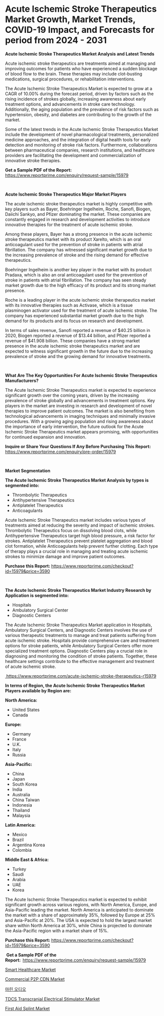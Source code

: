 <p><h1>Acute Ischemic Stroke Therapeutics Market Growth, Market Trends, COVID-19 Impact, and Forecasts for period from 2024 - 2031</h1></p><p><strong>Acute Ischemic Stroke Therapeutics Market Analysis and Latest Trends</strong></p>
<p><p>Acute ischemic stroke therapeutics are treatments aimed at managing and improving outcomes for patients who have experienced a sudden blockage of blood flow to the brain. These therapies may include clot-busting medications, surgical procedures, or rehabilitation interventions.</p><p>The Acute Ischemic Stroke Therapeutics Market is expected to grow at a CAGR of 10.00% during the forecast period, driven by factors such as the rising incidence of strokes globally, increasing awareness about early treatment options, and advancements in stroke care technology. Additionally, the aging population and the prevalence of risk factors such as hypertension, obesity, and diabetes are contributing to the growth of the market.</p><p>Some of the latest trends in the Acute Ischemic Stroke Therapeutics Market include the development of novel pharmacological treatments, personalized medicine approaches, and the integration of digital health tools for early detection and monitoring of stroke risk factors. Furthermore, collaborations between pharmaceutical companies, research institutions, and healthcare providers are facilitating the development and commercialization of innovative stroke therapies.</p></p>
<p><strong>Get a Sample PDF of the Report:&nbsp;</strong> <a href="https://www.reportprime.com/enquiry/request-sample/15979">https://www.reportprime.com/enquiry/request-sample/15979</a></p>
<p>&nbsp;</p>
<p><strong>Acute Ischemic Stroke Therapeutics Major Market Players</strong></p>
<p><p>The acute ischemic stroke therapeutics market is highly competitive with key players such as Bayer, Boehringer Ingelheim, Roche, Sanofi, Biogen, Daiichi Sankyo, and Pfizer dominating the market. These companies are constantly engaged in research and development activities to introduce innovative therapies for the treatment of acute ischemic stroke.</p><p>Among these players, Bayer has a strong presence in the acute ischemic stroke therapeutics market with its product Xarelto, which is an oral anticoagulant used for the prevention of stroke in patients with atrial fibrillation. The company has witnessed significant market growth due to the increasing prevalence of stroke and the rising demand for effective therapeutics.</p><p>Boehringer Ingelheim is another key player in the market with its product Pradaxa, which is also an oral anticoagulant used for the prevention of stroke in patients with atrial fibrillation. The company has seen steady market growth due to the high efficacy of its product and its strong market presence.</p><p>Roche is a leading player in the acute ischemic stroke therapeutics market with its innovative therapies such as Activase, which is a tissue plasminogen activator used for the treatment of acute ischemic stroke. The company has experienced substantial market growth due to the high demand for its products and its focus on research and development.</p><p>In terms of sales revenue, Sanofi reported a revenue of $40.25 billion in 2020, Biogen reported a revenue of $13.44 billion, and Pfizer reported a revenue of $41.908 billion. These companies have a strong market presence in the acute ischemic stroke therapeutics market and are expected to witness significant growth in the future due to the increasing prevalence of stroke and the growing demand for innovative treatments.</p></p>
<p>&nbsp;</p>
<p><strong>What Are The Key Opportunities For Acute Ischemic Stroke Therapeutics Manufacturers?</strong></p>
<p><p>The Acute Ischemic Stroke Therapeutics market is expected to experience significant growth over the coming years, driven by the increasing prevalence of stroke globally and advancements in treatment options. Key players in the market are investing in research and development of novel therapies to improve patient outcomes. The market is also benefiting from technological advancements in imaging techniques and minimally invasive procedures. With a growing aging population and rising awareness about the importance of early intervention, the future outlook for the Acute Ischemic Stroke Therapeutics market appears promising, with opportunities for continued expansion and innovation.</p></p>
<p><strong>Inquire or Share Your Questions If Any Before Purchasing This Report:</strong> <a href="https://www.reportprime.com/enquiry/pre-order/15979">https://www.reportprime.com/enquiry/pre-order/15979</a></p>
<p>&nbsp;</p>
<p><strong>Market Segmentation</strong></p>
<p><strong>The Acute Ischemic Stroke Therapeutics Market Analysis by types is segmented into:</strong></p>
<p><ul><li>Thrombolytic Therapeutics</li><li>Antihypertensive Therapeutics</li><li>Antiplatelet Therapeutics</li><li>Anticoagulants</li></ul></p>
<p><p>Acute Ischemic Stroke Therapeutics market includes various types of treatments aimed at reducing the severity and impact of ischemic strokes. Thrombolytic Therapeutics focus on dissolving blood clots, while Antihypertensive Therapeutics target high blood pressure, a risk factor for strokes. Antiplatelet Therapeutics prevent platelet aggregation and blood clot formation, while Anticoagulants help prevent further clotting. Each type of therapy plays a crucial role in managing and treating acute ischemic strokes to minimize damage and improve patient outcomes.</p></p>
<p><strong>Purchase this Report:&nbsp;</strong><a href="https://www.reportprime.com/checkout?id=15979&price=3590">https://www.reportprime.com/checkout?id=15979&price=3590</a></p>
<p>&nbsp;</p>
<p><strong>The Acute Ischemic Stroke Therapeutics Market Industry Research by Application is segmented into:</strong></p>
<p><ul><li>Hospitals</li><li>Ambulatory Surgical Center</li><li>Diagnostic Centers</li></ul></p>
<p><p>The Acute Ischemic Stroke Therapeutics Market application in Hospitals, Ambulatory Surgical Centers, and Diagnostic Centers involves the use of various therapeutic treatments to manage and treat patients suffering from acute ischemic stroke. Hospitals provide comprehensive care and treatment options for stroke patients, while Ambulatory Surgical Centers offer more specialized treatment options. Diagnostic Centers play a crucial role in diagnosing and monitoring the condition of stroke patients. Together, these healthcare settings contribute to the effective management and treatment of acute ischemic stroke.</p></p>
<p><a href="https://www.reportprime.com/acute-ischemic-stroke-therapeutics-r15979">&nbsp;https://www.reportprime.com/acute-ischemic-stroke-therapeutics-r15979</a></p>
<p><strong>In terms of Region, the Acute Ischemic Stroke Therapeutics Market Players available by Region are:</strong></p>
<p>
    <p> <strong> North America: </strong>
        <ul>
            <li>United States</li>
            <li>Canada</li>
        </ul>
        </p> 
    <p> <strong> Europe: </strong>
        <ul>
            <li>Germany</li>
            <li>France</li>
            <li>U.K.</li>
            <li>Italy</li>
            <li>Russia</li>
        </ul>
        </p> 
    <p> <strong> Asia-Pacific: </strong>
        <ul>
            <li>China</li>
            <li>Japan</li>
            <li>South Korea</li>
            <li>India</li>
            <li>Australia</li>
            <li>China Taiwan</li>
            <li>Indonesia</li>
            <li>Thailand</li>
            <li>Malaysia</li>
        </ul>
        </p> 
    <p> <strong> Latin America: </strong>
        <ul>
            <li>Mexico</li>
            <li>Brazil</li>
            <li>Argentina Korea</li>
            <li>Colombia</li>
        </ul>
        </p> 
    <p> <strong> Middle East & Africa: </strong>
        <ul>
            <li>Turkey</li>
            <li>Saudi</li>
            <li>Arabia</li>
            <li>UAE</li>
            <li>Korea</li>
        </ul>
    </p>
    </p>
<p><p>The Acute Ischemic Stroke Therapeutics market is expected to exhibit significant growth across various regions, with North America, Europe, and Asia-Pacific leading the market. North America is anticipated to dominate the market with a share of approximately 35%, followed by Europe at 25% and Asia-Pacific at 20%. The USA is expected to hold the largest market share within North America at 30%, while China is projected to dominate the Asia-Pacific region with a market share of 15%.</p></p>
<p><strong>Purchase this Report: </strong><a href="https://www.reportprime.com/checkout?id=15979&price=3590">https://www.reportprime.com/checkout?id=15979&price=3590</a></p>
<p>&nbsp;<strong>Get a Sample PDF of the Report:&nbsp;&nbsp;</strong><a href="https://www.reportprime.com/enquiry/request-sample/15979">https://www.reportprime.com/enquiry/request-sample/15979</a></p>
<p><strong></strong></p>
<p><p><a href="https://github.com/jadenRaynor/Market-Research-Report-List-1/blob/main/smart-healthcare-market.md">Smart Healthcare Market</a></p><p><a href="https://github.com/ranaacryptoaddmin/Market-Research-Report-List-1/blob/main/commercial-p2p-cdn-market.md">Commercial P2P CDN Market</a></p><p><a href="https://medium.com/@trevorkruvalis5678/%ED%95%B4%EC%96%91-%EC%98%A4%EB%94%94%EC%98%A4-%EC%8B%9C%EC%9E%A5-%EA%B0%9C%EC%9A%94-2024%EB%85%84%EB%B6%80%ED%84%B0-2031%EB%85%84%EA%B9%8C%EC%A7%80%EC%9D%98-%EA%B8%80%EB%A1%9C%EB%B2%8C-%EC%8B%9C%EC%9E%A5-%EB%8F%99%ED%96%A5-%EB%B0%8F-%EB%AF%B8%EB%9E%98-%EC%A0%84%EB%A7%9D-5f5cab3203d1">마린 오디오</a></p><p><a href="https://medium.com/@tedbrakus/tdcs-transcranial-electrical-stimulator-industry-sector-market-dynamics-and-future-scenarios-2024-cb95c8ec951e">TDCS Transcranial Electrical Stimulator Market</a></p><p><a href="https://medium.com/@charityrice1939/first-aid-splint-market-a-global-and-regional-analysis-focus-on-region-country-level-analysis-dde751213dcf">First Aid Splint Market</a></p></p>